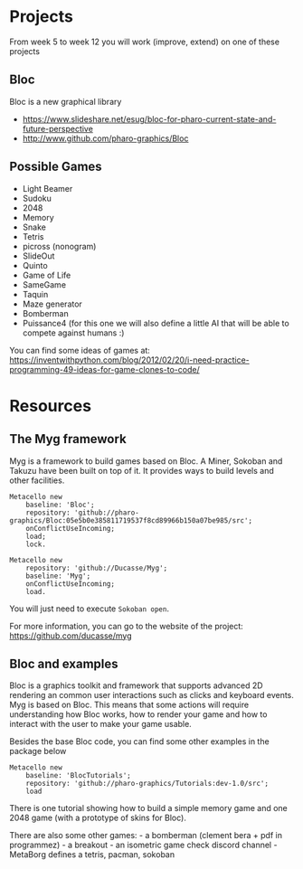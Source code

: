 # Projects

From week 5 to week 12 you will work (improve, extend) on one of these projects

## Bloc 
Bloc is a new graphical library
- https://www.slideshare.net/esug/bloc-for-pharo-current-state-and-future-perspective
- http://www.github.com/pharo-graphics/Bloc

## Possible Games

- Light Beamer
- Sudoku
- 2048
- Memory
- Snake 
- Tetris 
- picross (nonogram)
- SlideOut
- Quinto
- Game of Life
- SameGame
- Taquin
- Maze generator
- Bomberman
- Puissance4 (for this one we will also define a little AI that will be able to compete against humans :)

You can find some ideas of games at: 
https://inventwithpython.com/blog/2012/02/20/i-need-practice-programming-49-ideas-for-game-clones-to-code/

# Resources

## The Myg framework

Myg is a framework to build games based on Bloc.
A Miner, Sokoban and Takuzu have been built on top of it.
It provides ways to build levels and other facilities.

```
Metacello new
    baseline: 'Bloc';
    repository: 'github://pharo-graphics/Bloc:05e5b0e385811719537f8cd89966b150a07be985/src';
    onConflictUseIncoming;
    load;
    lock.

Metacello new
    repository: 'github://Ducasse/Myg';
    baseline: 'Myg';
    onConflictUseIncoming;
    load.
```

You will just need to execute `Sokoban open`.

For more information, you can go to the website of the project: https://github.com/ducasse/myg

## Bloc and examples

Bloc is a graphics toolkit and framework that supports advanced 2D rendering an common user interactions such as clicks and keyboard events.
Myg is based on Bloc. This means that some actions will require understanding how Bloc works, how to render your game and how to interact with the user to make your game usable.

Besides the base Bloc code, you can find some other examples in the package below

```
Metacello new
    baseline: 'BlocTutorials';
    repository: 'github://pharo-graphics/Tutorials:dev-1.0/src';
    load
```

There is one tutorial showing how to build a simple  memory game and one 2048 game (with a prototype of skins for Bloc).

There are also some other games:
	- a bomberman (clement bera + pdf in programmez)
	- a breakout 
	- an isometric game check discord channel 
	- MetaBorg defines a tetris, pacman, sokoban

